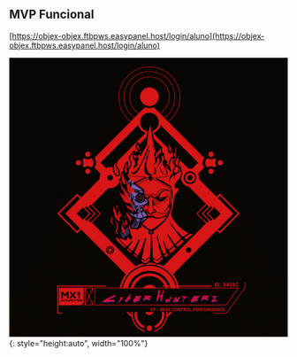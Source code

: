 ## MVP Funcional


[https://objex-objex.ftbpws.easypanel.host/login/aluno](https://objex-objex.ftbpws.easypanel.host/login/aluno)


![Brasão CyberHunterz](assets/menor.png){: style="height:auto", width="100%"}


